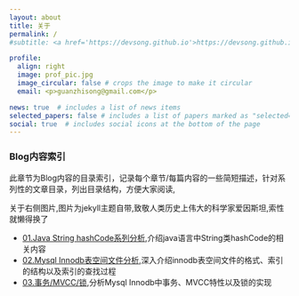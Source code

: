 ```yaml
---
layout: about
title: 关于
permalink: /
#subtitle: <a href='https://devsong.github.io'>https://devsong.github.io</a>

profile:
  align: right
  image: prof_pic.jpg
  image_circular: false # crops the image to make it circular
  email: <p>guanzhisong@gmail.com</p>

news: true  # includes a list of news items
selected_papers: false # includes a list of papers marked as "selected={true}"
social: true  # includes social icons at the bottom of the page
---
```


### Blog内容索引
此章节为Blog内容的目录索引，记录每个章节/每篇内容的一些简短描述，针对系列性的文章目录，列出目录结构，方便大家阅读,

关于右侧图片,图片为jekyll主题自带,致敬人类历史上伟大的科学家爱因斯坦,索性就懒得换了

- [01.Java String hashCode系列分析](/blog/2022/03/001-目录/),介绍java语言中String类hashCode的相关内容
- [02.Mysql Innodb表空间文件分析](/blog/2021/06/001-目录/),深入介绍innodb表空间文件的格式、索引的结构以及索引的查找过程
- [03.事务/MVCC/锁](/blog/2022/08/001-目录/),分析Mysql Innodb中事务、MVCC特性以及锁的实现
